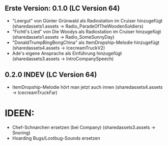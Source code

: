 ## Erste Version: 0.1.0 (LC Version 64)

- "Leergut" von Günter Grünwald als Radiostation im Cruiser hinzugefügt (sharedassets1.assets -> Radio_ParadeOfTheWoodenSoldiers)
- "Fichtl's Lied" von Die Woodys als Radiostation im Cruiser hinzugefügt (sharedassets1.assets -> Radio_SomeSunnyDay)
- "DonaldTrumpBingBongChina" als ItemDropship-Melodie hinzugefügt (sharedassets4.assets -> IcecreamTruckV2)
- Ade's eigene Ansprache als Einführung hinzugefügt (sharedassets3.assets -> IntroCompanySpeech)

## 0.2.0 INDEV (LC Version 64)

- ItemDropship-Melodie hört man jetzt auch innen (sharedassets4.assets -> IcecreamTruckFar)

# IDEEN:

- Chef-Schnarchen ersetzen (bei Company) (sharedassets3.assets -> Snoring)
- Hoarding Bugs/Lootbug-Sounds ersetzen
